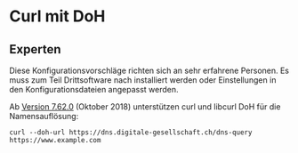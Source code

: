 # Curl mit DoH


## Experten

Diese Konfigurationsvorschläge richten sich an sehr erfahrene Personen. Es muss zum Teil Drittsoftware nach installiert werden oder Einstellungen in den Konfigurationsdateien angepasst werden.

Ab [Version 7.62.0](https://daniel.haxx.se/blog/2018/09/06/doh-in-curl/) (Oktober 2018) unterstützen curl und libcurl DoH für die Namensauflösung:

    curl --doh-url https://dns.digitale-gesellschaft.ch/dns-query https://www.example.com

